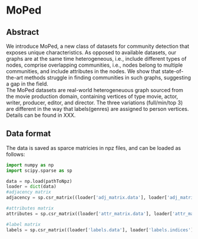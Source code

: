 # MoPed
## Abstract
We introduce MoPed, a new class of datasets for community detection that exposes unique characteristics. As opposed to available datasets, our graphs are at the same time heterogeneous, i.e., include different types of nodes, comprise overlapping communities, i.e., nodes belong to multiple communities, and include attributes in the nodes. We show that state-of-the-art methods struggle in finding communities in such graphs, suggesting a gap in the field. 
<br>
The MoPed datasets are real-world heterogeneuous graph sourced from the movie production domain, containing vertices of type movie, actor, writer, producer, editor, and director. 
The three variations (full/min/top 3) are different in the way that labels(genres) are assigned to person vertices. Details can be found in XXX.
## Data format
The data is saved as sparce matricies in npz files, and can be loaded as follows:
```python
import numpy as np
import scipy.sparse as sp

data = np.load(pathToNpz)
loader = dict(data)
#adjacency matrix
adjacency = sp.csr_matrix((loader['adj_matrix.data'], loader['adj_matrix.indices'], loader['adj_matrix.indptr']), shape=loader['adj_matrix.shape'])

#attributes matrix
attributes = sp.csr_matrix((loader['attr_matrix.data'], loader['attr_matrix.indices'], loader['attr_matrix.indptr']), shape=loader['attr_matrix.shape'])

#label matrix
labels = sp.csr_matrix((loader['labels.data'], loader['labels.indices'], loader['labels.indptr']), shape=loader['labels.shape'])


